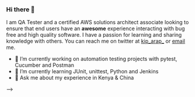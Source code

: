 ### Hi there 👋
I am QA Tester and a certified AWS solutions architect associate looking to ensure that end users have an __awesome__ experience interacting with bug free and high quality software. I have a passion for learning and sharing knowledge with others. You can reach me on twitter at [kip_arap_](https://twitter.com/kip_arap_) or [email](kemeikitur@gmail.com) me.

<!--![how to find a bug](https://www.3tonsofcode.com/webz/image.axd?picture=%2F2013%2F08%2Fgh6vZ.png)-->

<!--
**kipkitur/kipkitur** is a ✨ _special_ ✨ repository because its `README.md` (this file) appears on your GitHub profile.

<!--Here are some ideas to get you started:-->

- 🔭 I’m currently working on automation testing projects with pytest, Cucumber and Postman
- 🌱 I’m currently learning JUnit, unittest, Python and Jenkins 
- 💬 Ask me about my experience in Kenya & China
<!--- ⚡ Fun fact: When I was 6 years old, I had one of the best pitch for a cartoon show.-->
-->
